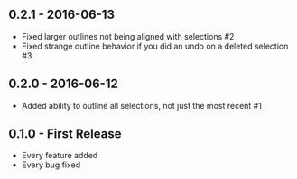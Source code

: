 ## 0.2.1 - 2016-06-13
* Fixed larger outlines not being aligned with selections #2
* Fixed strange outline behavior if you did an undo on a deleted selection #3

## 0.2.0 - 2016-06-12
* Added ability to outline all selections, not just the most recent #1

## 0.1.0 - First Release
* Every feature added
* Every bug fixed
